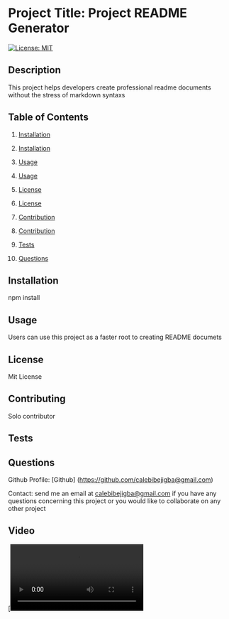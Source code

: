 # Project Title:  Project README Generator

 [![License: MIT](https://img.shields.io/badge/License-MIT-yellow.svg)](https://opensource.org/licenses/MIT)

  ## Description
  This project helps developers create professional readme documents without the stress of markdown syntaxs
  
  
  ## Table of Contents
  1. [Installation](#installation)
  1. [Installation](#installation)

  2. [Usage](#usage)
  2. [Usage](#usage)

  3. [License](#license)
  3. [License](#license)

  4. [Contribution](#contribution)
  4. [Contribution](#contribution)

  5. [Tests](#tests)

  6. [Questions](#questions)
  
  
  ## Installation <a name='installation'></a>
  npm install
  
  ## Usage <a name='usage'></a>
  Users can use this project as a faster root to creating README documets
  
  ## License <a name='license'></a>
  Mit License
  
  ## Contributing <a name='contribution'></a>
  Solo contributor
  
  ## Tests <a name='tests'></a>
  
  ## Questions <a name='questions'></a>
  Github Profile: [Github] (https://github.com/calebibejigba@gmail.com)

  Contact: send me an email at calebibejigba@gmail.com  if you have any questions concerning this project or you would like to collaborate on any other project

  ## Video 
  [![Video](./video/Untitled_%20Jan%2024%2C%202023%209_20%20PM.webm)



  

